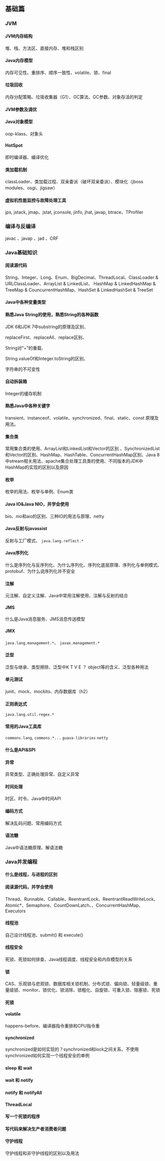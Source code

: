 ## 基础篇

### JVM

#### JVM内存结构

堆、栈、方法区、直接内存、堆和栈区别

#### Java内存模型

内存可见性、重排序、顺序一致性、volatile、锁、final

#### 垃圾回收

内存分配策略、垃圾收集器（G1）、GC算法、GC参数、对象存活的判定

#### JVM参数及调优

#### Java对象模型

oop-klass、对象头

#### HotSpot

即时编译器、编译优化

#### 类加载机制

classLoader、类加载过程、双亲委派（破坏双亲委派）、模块化（jboss modules、osgi、jigsaw）

#### 虚拟机性能监控与故障处理工具

jps, jstack, jmap、jstat, jconsole, jinfo, jhat, javap, btrace、TProfiler

### 编译与反编译

javac 、javap 、jad 、CRF

### Java基础知识

#### 阅读源代码

String、Integer、Long、Enum、BigDecimal、ThreadLocal、ClassLoader & URLClassLoader、ArrayList & LinkedList、 HashMap & LinkedHashMap & TreeMap & CouncurrentHashMap、HashSet & LinkedHashSet & TreeSet

#### Java中各种变量类型

#### 熟悉Java String的使用，熟悉String的各种函数

JDK 6和JDK 7中substring的原理及区别、

replaceFirst、replaceAll、replace区别、

String对“+”的重载、

String.valueOf和Integer.toString的区别、

字符串的不可变性

#### 自动拆装箱

Integer的缓存机制

#### 熟悉Java中各种关键字

transient、instanceof、volatile、synchronized、final、static、const 原理及用法。

#### 集合类

常用集合类的使用、ArrayList和LinkedList和Vector的区别 、SynchronizedList和Vector的区别、HashMap、HashTable、ConcurrentHashMap区别、Java 8中stream相关用法、apache集合处理工具类的使用、不同版本的JDK中HashMap的实现的区别以及原因

#### 枚举

枚举的用法、枚举与单例、Enum类

#### Java IO&Java NIO，并学会使用

bio、nio和aio的区别、三种IO的用法与原理、netty

#### Java反射与javassist

反射与工厂模式、 `java.lang.reflect.*`

#### Java序列化

什么是序列化与反序列化、为什么序列化、序列化底层原理、序列化与单例模式、protobuf、为什么说序列化并不安全

#### 注解

元注解、自定义注解、Java中常用注解使用、注解与反射的结合

#### JMS

什么是Java消息服务、JMS消息传送模型

#### JMX

`java.lang.management.*`、 `javax.management.*`

#### 泛型

泛型与继承、类型擦除、泛型中K T V E ？ object等的含义、泛型各种用法

#### 单元测试

junit、mock、mockito、内存数据库（h2）

#### 正则表达式

`java.lang.util.regex.*`

#### 常用的Java工具库

`commons.lang`, `commons.*...` `guava-libraries` `netty`

#### 什么是API&SPI

#### 异常

异常类型、正确处理异常、自定义异常

#### 时间处理

时区、时令、Java中时间API

#### 编码方式

解决乱码问题、常用编码方式

#### 语法糖

Java中语法糖原理、解语法糖

### Java并发编程

#### 什么是线程，与进程的区别

#### 阅读源代码，并学会使用

Thread、Runnable、Callable、ReentrantLock、ReentrantReadWriteLock、Atomic*、Semaphore、CountDownLatch、、ConcurrentHashMap、Executors

#### 线程池

自己设计线程池、submit() 和 execute()

#### 线程安全

死锁、死锁如何排查、Java线程调度、线程安全和内存模型的关系

#### 锁

CAS、乐观锁与悲观锁、数据库相关锁机制、分布式锁、偏向锁、轻量级锁、重量级锁、monitor、锁优化、锁消除、锁粗化、自旋锁、可重入锁、阻塞锁、死锁

#### 死锁

#### volatile

happens-before、编译器指令重排和CPU指令重

#### synchronized

synchronized是如何实现的？synchronized和lock之间关系、不使用synchronized如何实现一个线程安全的单例

#### sleep 和 wait

#### wait 和 notify

#### notify 和 notifyAll

#### ThreadLocal

#### 写一个死锁的程序

#### 写代码来解决生产者消费者问题

#### 守护线程

守护线程和非守护线程的区别以及用法